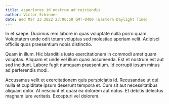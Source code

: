 ```yaml
---
title: asperiores id nostrum ad reiciendis
author: Victor Schinner
date: Wed Mar 23 2022 23:06:58 GMT-0400 (Eastern Daylight Time)
---
```

In et saepe. Ducimus rem labore in quas voluptate nulla porro quam. Voluptatem unde odit totam voluptas sed molestiae aperiam velit. Adipisci officiis quos praesentium nobis distinctio.

 Quam in illum. Hic blanditiis iusto exercitationem in commodi amet quam voluptas. Aliquam et unde vel illum quasi assumenda. Est et nostrum est aut sed incidunt. Labore fugit numquam praesentium. Id corrupti ipsum minus ad perferendis modi.

 Accusamus velit et exercitationem quis perspiciatis id. Recusandae ut qui nulla et cupiditate ipsum deserunt tempora et. Cum sit aut necessitatibus aliquam dolor. At nesciunt et quasi ea dolorem aut natus. Et debitis delectus magnam iure veritatis. Excepturi vel dolorem.